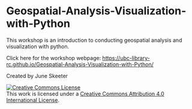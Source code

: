 # Geospatial-Analysis-Visualization-with-Python

This workshop is an introduction to conducting geospatial analysis and visualization with python.

Click here for the workshop webpage: https://ubc-library-rc.github.io/Geospatial-Analysis-Visualization-with-Python/

Created by June Skeeter

<a rel="license" href="http://creativecommons.org/licenses/by/4.0/"><img alt="Creative Commons License" style="border-width:0" src="https://i.creativecommons.org/l/by/4.0/88x31.png" /></a><br />This work is licensed under a <a rel="license" href="http://creativecommons.org/licenses/by/4.0/">Creative Commons Attribution 4.0 International License</a>.
